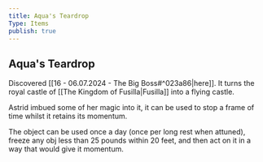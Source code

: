```yaml
---
title: Aqua's Teardrop
Type: Items
publish: true
---
```

## Aqua's Teardrop

Discovered [[16 - 06.07.2024 - The Big Boss#^023a86|here]]. It turns the royal castle of [[The Kingdom of Fusilla|Fusilla]] into a flying castle. 

Astrid imbued some of her magic into it, it can be used to stop a frame of time whilst it retains its momentum. 

The object can be used once a day (once per long rest when attuned), freeze any obj less than 25 pounds within 20 feet, and then act on it in a way that would give it momentum. 